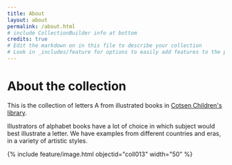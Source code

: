 ```yaml
---
title: About
layout: about
permalink: /about.html
# include CollectionBuilder info at bottom
credits: true
# Edit the markdown on in this file to describe your collection
# Look in _includes/feature for options to easily add features to the page
---
```


# About the collection

This is the collection of letters A from illustrated books in [Cotsen Children's library](https://cotsen.princeton.edu/). 

Illustrators of alphabet books have a lot of choice in which subject would best illustrate a letter. We have examples from different countries and eras, in a variety of artistic styles. 

{% include feature/image.html objectid="coll013" width="50" %}